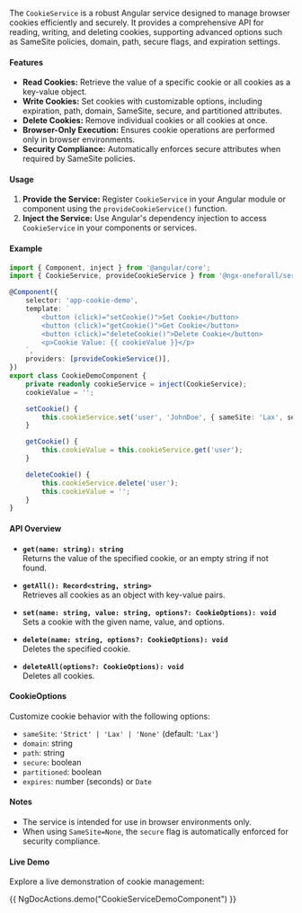 
The `CookieService` is a robust Angular service designed to manage browser cookies efficiently and securely. It provides a comprehensive API for reading, writing, and deleting cookies, supporting advanced options such as SameSite policies, domain, path, secure flags, and expiration settings.

#### Features

- **Read Cookies:** Retrieve the value of a specific cookie or all cookies as a key-value object.
- **Write Cookies:** Set cookies with customizable options, including expiration, path, domain, SameSite, secure, and partitioned attributes.
- **Delete Cookies:** Remove individual cookies or all cookies at once.
- **Browser-Only Execution:** Ensures cookie operations are performed only in browser environments.
- **Security Compliance:** Automatically enforces secure attributes when required by SameSite policies.

#### Usage

1. **Provide the Service:** Register `CookieService` in your Angular module or component using the `provideCookieService()` function.
2. **Inject the Service:** Use Angular's dependency injection to access `CookieService` in your components or services.

#### Example

```typescript
import { Component, inject } from '@angular/core';
import { CookieService, provideCookieService } from '@ngx-oneforall/services';

@Component({
    selector: 'app-cookie-demo',
    template: `
        <button (click)="setCookie()">Set Cookie</button>
        <button (click)="getCookie()">Get Cookie</button>
        <button (click)="deleteCookie()">Delete Cookie</button>
        <p>Cookie Value: {{ cookieValue }}</p>
    `,
    providers: [provideCookieService()],
})
export class CookieDemoComponent {
    private readonly cookieService = inject(CookieService);
    cookieValue = '';

    setCookie() {
        this.cookieService.set('user', 'JohnDoe', { sameSite: 'Lax', secure: true, expires: 3600 });
    }

    getCookie() {
        this.cookieValue = this.cookieService.get('user');
    }

    deleteCookie() {
        this.cookieService.delete('user');
        this.cookieValue = '';
    }
}
```

#### API Overview

- **`get(name: string): string`**  
    Returns the value of the specified cookie, or an empty string if not found.

- **`getAll(): Record<string, string>`**  
    Retrieves all cookies as an object with key-value pairs.

- **`set(name: string, value: string, options?: CookieOptions): void`**  
    Sets a cookie with the given name, value, and options.

- **`delete(name: string, options?: CookieOptions): void`**  
    Deletes the specified cookie.

- **`deleteAll(options?: CookieOptions): void`**  
    Deletes all cookies.

#### CookieOptions

Customize cookie behavior with the following options:

- `sameSite`: `'Strict' | 'Lax' | 'None'` (default: `'Lax'`)
- `domain`: string
- `path`: string
- `secure`: boolean
- `partitioned`: boolean
- `expires`: number (seconds) or `Date`

#### Notes

- The service is intended for use in browser environments only.
- When using `SameSite=None`, the `secure` flag is automatically enforced for security compliance.

#### Live Demo

Explore a live demonstration of cookie management:

{{ NgDocActions.demo("CookieServiceDemoComponent") }}
